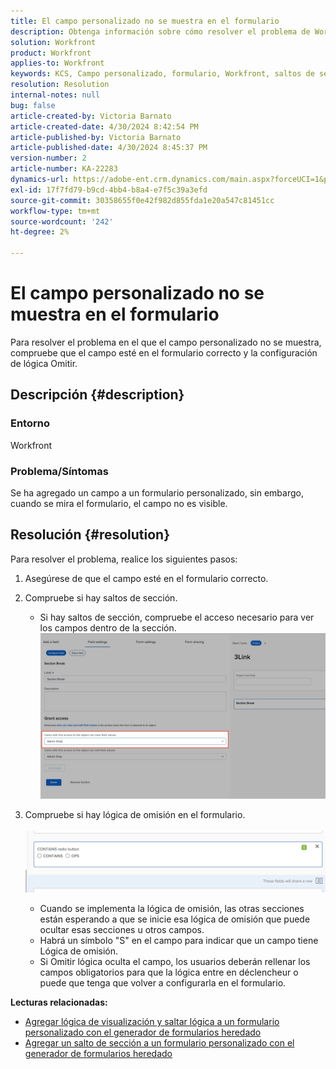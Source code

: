 ```yaml
---
title: El campo personalizado no se muestra en el formulario
description: Obtenga información sobre cómo resolver el problema de Workfront en el que se ha agregado un campo a un formulario personalizado pero no se muestra.
solution: Workfront
product: Workfront
applies-to: Workfront
keywords: KCS, Campo personalizado, formulario, Workfront, saltos de sección, generador de formularios, lógica de omisión
resolution: Resolution
internal-notes: null
bug: false
article-created-by: Victoria Barnato
article-created-date: 4/30/2024 8:42:54 PM
article-published-by: Victoria Barnato
article-published-date: 4/30/2024 8:45:37 PM
version-number: 2
article-number: KA-22283
dynamics-url: https://adobe-ent.crm.dynamics.com/main.aspx?forceUCI=1&pagetype=entityrecord&etn=knowledgearticle&id=bbd17c36-3207-ef11-9f8a-6045bd0a08d9
exl-id: 17f7fd79-b9cd-4bb4-b8a4-e7f5c39a3efd
source-git-commit: 30358655f0e42f982d855fda1e20a547c81451cc
workflow-type: tm+mt
source-wordcount: '242'
ht-degree: 2%

---
```


# El campo personalizado no se muestra en el formulario


Para resolver el problema en el que el campo personalizado no se muestra, compruebe que el campo esté en el formulario correcto y la configuración de lógica Omitir.

## Descripción {#description}


### <b>Entorno</b>

Workfront

### <b>Problema/Síntomas</b>

Se ha agregado un campo a un formulario personalizado, sin embargo, cuando se mira el formulario, el campo no es visible.


## Resolución {#resolution}


Para resolver el problema, realice los siguientes pasos:

1. Asegúrese de que el campo esté en el formulario correcto.
2. Compruebe si hay saltos de sección.

   - Si hay saltos de sección, compruebe el acceso necesario para ver los campos dentro de la sección.                     ![](assets/f585c275-ad15-ee11-8f6e-6045bd006793.png)
3. Compruebe si hay lógica de omisión en el formulario.                                                                                                                                               ![](assets/6067dbce-ad15-ee11-8f6e-6045bd006793.png)
   - Cuando se implementa la lógica de omisión, las otras secciones están esperando a que se inicie esa lógica de omisión que puede ocultar esas secciones u otros campos.
   - Habrá un símbolo &quot;S&quot; en el campo para indicar que un campo tiene Lógica de omisión.
   - Si Omitir lógica oculta el campo, los usuarios deberán rellenar los campos obligatorios para que la lógica entre en déclencheur o puede que tenga que volver a configurarla en el formulario.


<b>Lecturas relacionadas:</b>

- [Agregar lógica de visualización y saltar lógica a un formulario personalizado con el generador de formularios heredado](https://experienceleague.adobe.com/docs/workfront/using/administration-and-setup/customize/custom-forms/custom-form-builder/use-the-custom-form-builder/display-or-skip-logic-custom-form.html)
- [Agregar un salto de sección a un formulario personalizado con el generador de formularios heredado](https://experienceleague.adobe.com/docs/workfront/using/administration-and-setup/customize/custom-forms/custom-form-builder/use-the-custom-form-builder/add-a-section-break-to-a-custom-form.htm)
